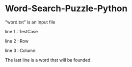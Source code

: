 # Word-Search-Puzzle-Python

"word.txt" is an input file

line 1 : TestCase

line 2 : Row

line 3 : Column

The last line is a word that will be founded.

